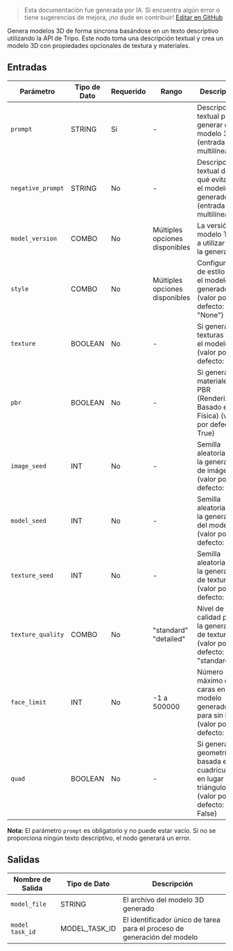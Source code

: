 > Esta documentación fue generada por IA. Si encuentra algún error o tiene sugerencias de mejora, ¡no dude en contribuir! [Editar en GitHub](https://github.com/Comfy-Org/embedded-docs/blob/main/comfyui_embedded_docs/docs/TripoTextToModelNode/es.md)

Genera modelos 3D de forma síncrona basándose en un texto descriptivo utilizando la API de Tripo. Este nodo toma una descripción textual y crea un modelo 3D con propiedades opcionales de textura y materiales.

## Entradas

| Parámetro | Tipo de Dato | Requerido | Rango | Descripción |
|-----------|-----------|----------|-------|-------------|
| `prompt` | STRING | Sí | - | Descripción textual para generar el modelo 3D (entrada multilínea) |
| `negative_prompt` | STRING | No | - | Descripción textual de qué evitar en el modelo generado (entrada multilínea) |
| `model_version` | COMBO | No | Múltiples opciones disponibles | La versión del modelo Tripo a utilizar para la generación |
| `style` | COMBO | No | Múltiples opciones disponibles | Configuración de estilo para el modelo generado (valor por defecto: "None") |
| `texture` | BOOLEAN | No | - | Si generar texturas para el modelo (valor por defecto: True) |
| `pbr` | BOOLEAN | No | - | Si generar materiales PBR (Renderizado Basado en Física) (valor por defecto: True) |
| `image_seed` | INT | No | - | Semilla aleatoria para la generación de imágenes (valor por defecto: 42) |
| `model_seed` | INT | No | - | Semilla aleatoria para la generación del modelo (valor por defecto: 42) |
| `texture_seed` | INT | No | - | Semilla aleatoria para la generación de texturas (valor por defecto: 42) |
| `texture_quality` | COMBO | No | "standard"<br>"detailed" | Nivel de calidad para la generación de texturas (valor por defecto: "standard") |
| `face_limit` | INT | No | -1 a 500000 | Número máximo de caras en el modelo generado, -1 para sin límite (valor por defecto: -1) |
| `quad` | BOOLEAN | No | - | Si generar geometría basada en cuadrículas en lugar de triángulos (valor por defecto: False) |

**Nota:** El parámetro `prompt` es obligatorio y no puede estar vacío. Si no se proporciona ningún texto descriptivo, el nodo generará un error.

## Salidas

| Nombre de Salida | Tipo de Dato | Descripción |
|-------------|-----------|-------------|
| `model_file` | STRING | El archivo del modelo 3D generado |
| `model task_id` | MODEL_TASK_ID | El identificador único de tarea para el proceso de generación del modelo |
